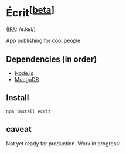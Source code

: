 Écrit<sup>[[beta](#caveat)]</sup>
=====
([IPA](http://en.wiktionary.org/wiki/Appendix:French_pronunciation): /e.kʁi/)

App publishing for cool people.

Dependencies (in order)
---------------------------

* [Node.js](http://nodejs.org/)
* [MongoDB](http://mongodb.org)

Install
-------

`npm install ecrit`

## caveat

Not yet ready for production. Work in progress!
